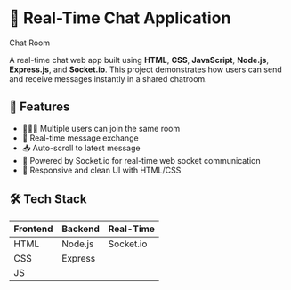 # 💬 Real-Time Chat Application
Chat Room

A real-time chat web app built using **HTML**, **CSS**, **JavaScript**, **Node.js**, **Express.js**, and **Socket.io**. This project demonstrates how users can send and receive messages instantly in a shared chatroom.

## 🚀 Features

- 🧑‍🤝‍🧑 Multiple users can join the same room
- 🔄 Real-time message exchange
- 📥 Auto-scroll to latest message
- 🔌 Powered by Socket.io for real-time web socket communication
- 🎨 Responsive and clean UI with HTML/CSS


## 🛠️ Tech Stack

| Frontend | Backend | Real-Time |
|----------|---------|-----------|
| HTML     | Node.js | Socket.io |
| CSS      | Express |           |
| JS       |         |           |
